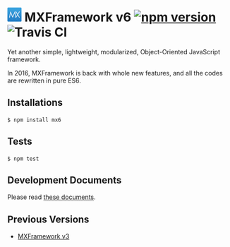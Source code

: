 # ![](https://raw.githubusercontent.com/MagicCube/mxframework-core/master/res/images/mx-logo-32.png) MXFramework v6 [![npm version](https://badge.fury.io/js/mx6.svg)](https://badge.fury.io/js/mx6) ![Travis CI](https://travis-ci.org/MagicCube/mx6.svg)
Yet another simple, lightweight, modularized, Object-Oriented JavaScript framework.

In 2016, MXFramework is back with whole new features, and all the codes are rewritten in pure ES6.

## Installations
```console
$ npm install mx6
```

## Tests
```console
$ npm test
```


## Development Documents
Please read [these documents](./doc/index.md).

## Previous Versions
+ [MXFramework v3](https://github.com/MagicCube/mxframework-core/)
